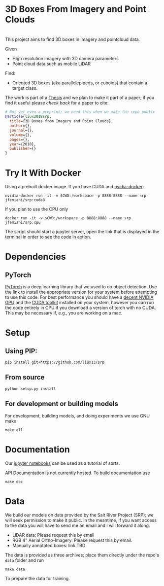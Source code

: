 # 3D Boxes From Imagery and Point Clouds
#
This project aims to find 3D boxes in imagery and pointcloud data. 


Given
 * High resolution imagery with 3D camera parameters 
 * Point cloud data such as mobile LiDAR

Find:
 * Oriented 3D boxes (aka parallelepipeds, or cuboids) that contain a target
 class.


The work is part of a [Thesis]() and we plan to make it part of a paper; if you find it useful please _check back_ for a paper to cite:

```bibtex
# Not yet even a preprint; we need this when we make the repo public
@article{liux2018srp,
  title={3D Boxes from Imagery and Point Clouds},
  author={},
  journal={},
  volume={},
  pages={},
  year={2018},
  publisher={}
}
```

# Try It With Docker

Using a prebuilt docker image.
If you have CUDA and [nvidia-docker](https://github.com/NVIDIA/nvidia-docker):

    nvidia-docker run -it -v $CWD:/workspace -p 8888:8888 --name srp jfemiani/srp:cuda8

If you plan to use the CPU only

    docker run -it -v $CWD:/workspace -p 8888:8888 --name srp jfemiani/srp:cpu


The script should start a jupyter server, open the link that is displayed
in the terminal in order to see the code in action. 

# Dependencies

## PyTorch

  [PyTorch](www.pytorch.org) is a deep learning library that we used to do
  object detection. Use the link to install the appropriate version for your system before
  attempting to use this code. 
  For best performance you should have a [decent NVIDIA GPU](
  https://www.nvidia.com/en-us/geforce/products/10series/geforce-gtx-1080-ti/)
  and the [CUDA toolkit](https://developer.nvidia.com/cuda-toolkit) installed
  on your system, however you can run the code entirely in CPU if you download
  a version of torch with no CUDA. This may be necessary if, e.g., you are
  working on a mac. 

# Setup

## Using PIP:


    pip install git+https://github.com/liux13/srp


## From source
 
    python setup.py install


## For development or building models

For development, building models, and doing experiments we use GNU make
    
    make all
  

# Documentation

Our [jupyter notebooks](nb/) can be used as a tutorial of sorts. 

API Documentation is not currently hosted. To build documentation use
    
    make doc

# Data

We build our models on data provided by the Salt River Project (SRP); we will seek permission to make it public.
In the meantime, if you want access to the data you will have to send me an email and I will forward it along. 

* LiDAR data: Please request this by email 
* RGB 4" Aerial Ortho-Imagery: Please request this by email.
* Manually annotated boxes: link TBD

The data is provided as three archives; place them directly under the repo's `data` folder and run 

    make data

To prepare the data for training. 

